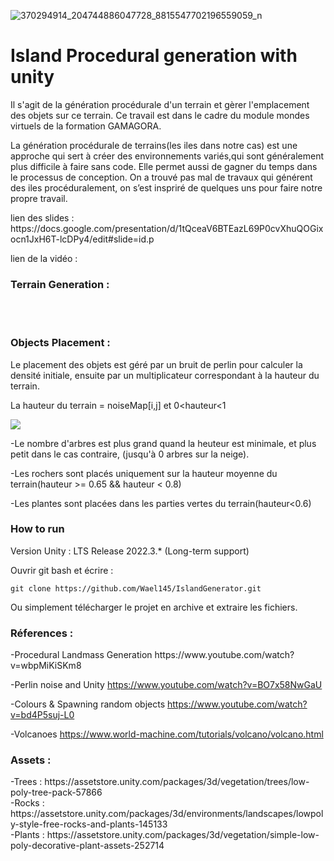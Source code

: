 
![370294914_204744886047728_8815547702196559059_n](https://github.com/Wael145/IslandGenerator/assets/62157910/e5b1c8e4-17b7-48fb-8050-08ce3743572d)

<div>
<h1>Island Procedural generation with unity</h1>	
 Il s'agit de la génération procédurale d'un terrain et gèrer l'emplacement des objets sur ce terrain. Ce travail est dans le cadre du module mondes virtuels de la formation GAMAGORA.


<p>La génération procédurale de terrains(les iles dans notre cas) est une approche qui sert à créer des environnements variés,qui sont généralement plus difficile à faire sans code. Elle permet aussi de gagner du temps dans le processus de conception. On a trouvé pas mal de travaux qui générent des iles procéduralement, on s’est inspriré de quelques uns pour faire notre propre travail.</p>
</div>
<div>
  lien des slides :
	https://docs.google.com/presentation/d/1tQceaV6BTEazL69P0cvXhuQOGixocn1JxH6T-lcDPy4/edit#slide=id.p
	
  lien de la vidéo : 

</div>
<div>
  <h3>Terrain Generation :</h3>
    <br><br>
</div>
<div>
  <h3>Objects Placement :</h3>
   

</div>
Le placement des objets est géré par un bruit de perlin pour calculer la densité initiale, ensuite par un multiplicateur correspondant à la hauteur du terrain.

La hauteur du terrain = noiseMap[i,j] et 0<hauteur<1

<img src="https://github.com/Wael145/IslandGenerator/assets/62157910/4c857340-0283-43d7-b567-e9b1dd4a86ed">

-Le nombre d'arbres est plus grand quand la heuteur est minimale, et plus petit dans le cas contraire, (jusqu'à 0 arbres sur la neige).

-Les rochers sont placés uniquement sur la hauteur moyenne du terrain(hauteur >= 0.65 && hauteur < 0.8)

-Les plantes sont placées dans les parties vertes du terrain(hauteur<0.6)
<div>
  <h3>How to run</h3>
<p>Version Unity : LTS Release 2022.3.* (Long-term support)
	
Ouvrir git bash et écrire :
	
	git clone https://github.com/Wael145/IslandGenerator.git
Ou simplement télécharger le projet en archive et extraire les fichiers.
</p>
</div>
<div>
<h3>Réferences :</h3>
-Procedural Landmass Generation
https://www.youtube.com/watch?v=wbpMiKiSKm8
	
-Perlin noise and Unity
https://www.youtube.com/watch?v=BO7x58NwGaU

-Colours & Spawning random objects
https://www.youtube.com/watch?v=bd4P5suj-L0

-Volcanoes
https://www.world-machine.com/tutorials/volcano/volcano.html
<h3>Assets :</h3>
<p>
	-Trees : https://assetstore.unity.com/packages/3d/vegetation/trees/low-poly-tree-pack-57866
	<br>
	-Rocks : https://assetstore.unity.com/packages/3d/environments/landscapes/lowpoly-style-free-rocks-and-plants-145133
	<br>
	-Plants : https://assetstore.unity.com/packages/3d/vegetation/simple-low-poly-decorative-plant-assets-252714
</p>  
	<br><br>
</div>
